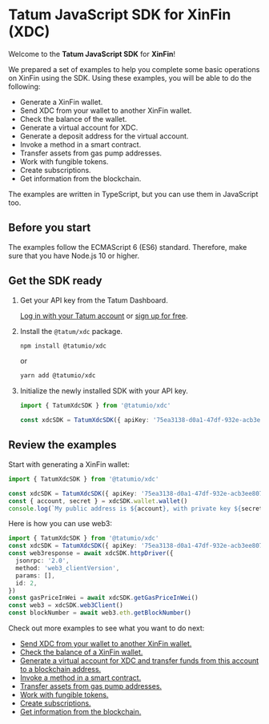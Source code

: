 # Tatum JavaScript SDK for XinFin (XDC)

Welcome to the **Tatum JavaScript SDK** for **XinFin**!

We prepared a set of examples to help you complete some basic operations on XinFin using the SDK. Using these examples, you will be able to do the following:

- Generate a XinFin wallet.
- Send XDC from your wallet to another XinFin wallet.
- Check the balance of the wallet.
- Generate a virtual account for XDC.
- Generate a deposit address for the virtual account.
- Invoke a method in a smart contract.
- Transfer assets from gas pump addresses.
- Work with fungible tokens.
- Create subscriptions.
- Get information from the blockchain.

The examples are written in TypeScript, but you can use them in JavaScript too.

## Before you start

The examples follow the ECMAScript 6 (ES6) standard. Therefore, make sure that you have Node.js 10 or higher.

## Get the SDK ready

1. Get your API key from the Tatum Dashboard.

    [Log in with your Tatum account](https://dashboard.tatum.io) or [sign up for free](https://dashboard.tatum.io/sign-up).
1. Install the `@tatum/xdc` package.

    ```bash
    npm install @tatumio/xdc
    ```
    or
    ```bash
    yarn add @tatumio/xdc
    ```
1. Initialize the newly installed SDK with your API key.
        
    ```typescript
    import { TatumXdcSDK } from '@tatumio/xdc'

    const xdcSDK = TatumXdcSDK({ apiKey: '75ea3138-d0a1-47df-932e-acb3ee807dab' })
    ```

## Review the examples

Start with generating a XinFin wallet:

```typescript
import { TatumXdcSDK } from '@tatumio/xdc'

const xdcSDK = TatumXdcSDK({ apiKey: '75ea3138-d0a1-47df-932e-acb3ee807dab' })
const { account, secret } = xdcSDK.wallet.wallet()
console.log(`My public address is ${account}, with private key ${secret}.`)
```

Here is how you can use web3:

```typescript
import { TatumXdcSDK } from '@tatumio/xdc'
const xdcSDK = TatumXdcSDK({ apiKey: '75ea3138-d0a1-47df-932e-acb3ee807dab' })
const web3response = await xdcSDK.httpDriver({
  jsonrpc: '2.0',
  method: 'web3_clientVersion',
  params: [],
  id: 2,
})
const gasPriceInWei = await xdcSDK.getGasPriceInWei()
const web3 = xdcSDK.web3Client()
const blockNumber = await web3.eth.getBlockNumber()
```

Check out more examples to see what you want to do next:
- [Send XDC from your wallet to another XinFin wallet.](./src/app/xdc.tx.example.ts)
- [Check the balance of a XinFin wallet.](./src/app/xdc.balance.example.ts)
- [Generate a virtual account for XDC and transfer funds from this account to a blockchain address.](./src/app/xdc.virtualAccount.example.ts)
- [Invoke a method in a smart contract.](./src/app/xdc.smartContract.example.ts)
- [Transfer assets from gas pump addresses.](./src/app/xdc.gasPump.example.ts)
- [Work with fungible tokens.](./src/app/xdc.erc20.example.ts)
- [Create subscriptions.](./src/app/xdc.subscriptions.example.ts)
- [Get information from the blockchain.](./src/app/xdc.blockchain.example.ts)
